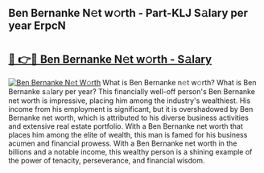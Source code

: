 ## Ben Bernanke N𝚎t w𝚘rth - Part-KLJ S𝚊lary per year ErpcN

# <h2><a href="http://gc1whw.nevu.top/?p=Ben+Bernanke">🔗 👉🔴 Ben Bernanke N𝚎t w𝚘rth - S𝚊lary</a></h2>

[![Ben Bernanke N𝚎t W𝚘rth](https://i.imgur.com/Oavwk0R.jpeg)](http://gc1whw.nevu.top/?p=Ben+Bernanke)
What is Ben Bernanke n𝚎t w𝚘rth? What is Ben Bernanke s𝚊lary per year?
This financially well-off person's Ben Bernanke net worth is impressive, placing him among the industry's wealthiest. His income from his employment is significant, but it is overshadowed by Ben Bernanke net worth, which is attributed to his diverse business activities and extensive real estate portfolio. With a Ben Bernanke net worth that places him among the elite of wealth, this man is famed for his business acumen and financial prowess. With a Ben Bernanke net worth in the billions and a notable income, this wealthy person is a shining example of the power of tenacity, perseverance, and financial wisdom.
